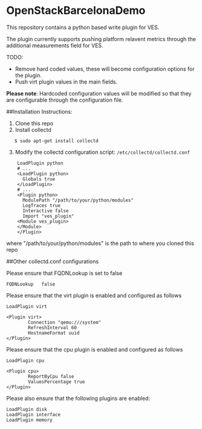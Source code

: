 # OpenStackBarcelonaDemo
This repository contains a python based write plugin for VES.

The plugin currently supports pushing platform relavent metrics through the additional measurements field for VES.

TODO:
* Remove hard coded values, these will become configuration options for the plugin.
* Push virt plugin values in the main fields.

**Please note**: Hardcoded configuration values will be modified so that they are configurable through the configuration file.

##Installation Instructions:
1. Clone this repo
2. Install collectd
```
   $ sudo apt-get install collectd
```
3. Modify the collectd configuration script: `/etc/collectd/collectd.conf`
```
    LoadPlugin python
    # ...
    <LoadPlugin python>
      Globals true
    </LoadPlugin>
    # ...
    <Plugin python>
      ModulePath "/path/to/your/python/modules"
      LogTraces true
      Interactive false
      Import "ves_plugin"
    <Module ves_plugin>
    </Module>
    </Plugin>
```
where "/path/to/your/python/modules" is the path to where you cloned this repo

##Other collectd.conf configurations

Please ensure that FQDNLookup is set to false
```
FQDNLookup   false
```

Please ensure that the virt plugin is enabled and configured as follows
```
LoadPlugin virt

<Plugin virt>
        Connection "qemu:///system"
        RefreshInterval 60
        HostnameFormat uuid
</Plugin>
```

Please ensure that the cpu plugin is enabled and configured as follows
```
LoadPlugin cpu

<Plugin cpu>
        ReportByCpu false
        ValuesPercentage true
</Plugin>
```
Please also ensure that the following plugins are enabled:
```
LoadPlugin disk
LoadPlugin interface
LoadPlugin memory
```
